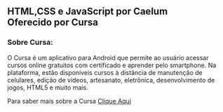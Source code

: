 ## HTML,CSS e JavaScript por Caelum<br>Oferecido por Cursa


### Sobre Cursa:

O Cursa é um aplicativo para Android que permite ao usuário acessar cursos online gratuitos com certificado e aprender pelo smartphone. Na plataforma, estão disponíveis cursos à distância de manutenção de celulares, edição de vídeos, artesanato, eletrônica, desenvolvimento de jogos, HTML5 e muito mais.

Para saber mais sobre a Cursa 
<a href='https://cursa.app/pt'>Clique Aqui</a>